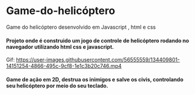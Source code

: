 # Game-do-helicóptero
Game do helicóptero desenvolvido em Javascript , html e css

#### Projeto onde é construido um jogo de controle de helicóptero rodando no navegador utilizando html css e javascript.


Gif: https://user-images.githubusercontent.com/56555559/134409801-14151254-4866-495c-9cf8-1e1c3b20c746.mp4




#### Game de ação em 2D, destrua os inimigos e salve os civis, controlando seu helicóptero por meio do seu teclado.
